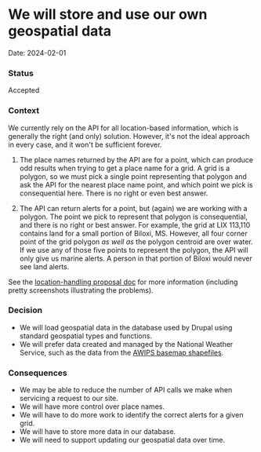 # We will store and use our own geospatial data

Date: 2024-02-01

### Status

Accepted

### Context

We currently rely on the API for all location-based information, which is generally the right (and only) solution. However, it's not the ideal approach in every case, and it won't be sufficient forever.

1. The place names returned by the API are for a point, which can produce odd results when trying to get a place name for a grid. A grid is a polygon, so we must pick a single point representing that polygon and ask the API for the nearest place name point, and which point we pick is consequential here. There is no right or even best answer.

2. The API can return alerts for a point, but (again) we are working with a polygon. The point we pick to represent that polygon is consequential, and there is no right or best answer. For example, the grid at LIX 113,110 contains land for a small portion of Biloxi, MS. However, all four corner point of the grid polygon _as well as_ the polygon centroid are over water. If we use any of those five points to represent the polygon, the API will only give us marine alerts. A person in that portion of Biloxi would never see land alerts.

See the [location-handling proposal doc](https://docs.google.com/document/d/1Cp0VfgD6HuMU9ZVWX0UKzZVLpVUM7-mpvC1ihvAKxFY/edit#heading=h.5esd92rc2393) for more information (including pretty screenshots illustrating the problems).

### Decision

- We will load geospatial data in the database used by Drupal using standard geospatial types and functions.
- We will prefer data created and managed by the National Weather Service, such as the data from the [AWIPS basemap shapefiles](https://www.weather.gov/gis/AWIPSShapefiles).

### Consequences

- We may be able to reduce the number of API calls we make when servicing a request to our site.
- We will have more control over place names.
- We will have to do more work to identify the correct alerts for a given grid.
- We will have to store more data in our database.
- We will need to support updating our geospatial data over time.
